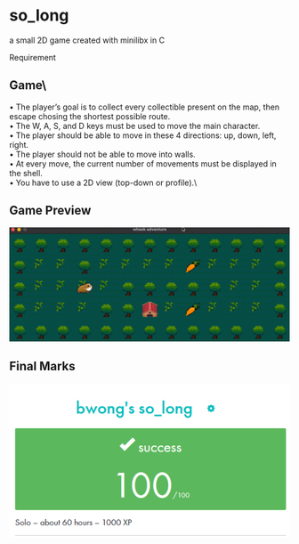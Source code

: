 # so_long
a small 2D game created with minilibx in C


Requirement

## Game\
• The player’s goal is to collect every collectible present on the map, then escape
chosing the shortest possible route.\
• The W, A, S, and D keys must be used to move the main character.\
• The player should be able to move in these 4 directions: up, down, left, right.\
• The player should not be able to move into walls.\
• At every move, the current number of movements must be displayed in the shell.\
• You have to use a 2D view (top-down or profile).\

## Game Preview

![alt text](so_long.gif)


## Final Marks
![alt text](so_long_marks.png)